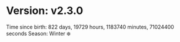 # Version: v2.3.0
Time since birth: 822 days, 19729 hours, 1183740 minutes, 71024400 seconds
Season: Winter ❄️

